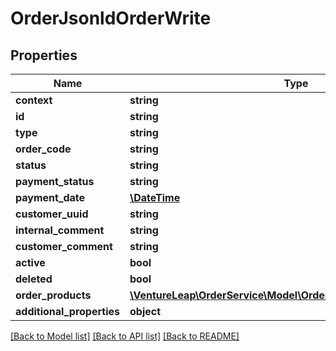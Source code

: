# OrderJsonldOrderWrite

## Properties
Name | Type | Description | Notes
------------ | ------------- | ------------- | -------------
**context** | **string** |  | [optional] 
**id** | **string** |  | [optional] 
**type** | **string** |  | [optional] 
**order_code** | **string** |  | [optional] 
**status** | **string** |  | 
**payment_status** | **string** |  | 
**payment_date** | [**\DateTime**](\DateTime.md) |  | [optional] 
**customer_uuid** | **string** |  | 
**internal_comment** | **string** |  | [optional] 
**customer_comment** | **string** |  | [optional] 
**active** | **bool** |  | [optional] 
**deleted** | **bool** |  | [optional] 
**order_products** | [**\VentureLeap\OrderService\Model\OrderProductJsonldOrderWrite[]**](OrderProductJsonldOrderWrite.md) |  | [optional] 
**additional_properties** | **object** |  | [optional] 

[[Back to Model list]](../../README.md#documentation-for-models) [[Back to API list]](../../README.md#documentation-for-api-endpoints) [[Back to README]](../../README.md)


